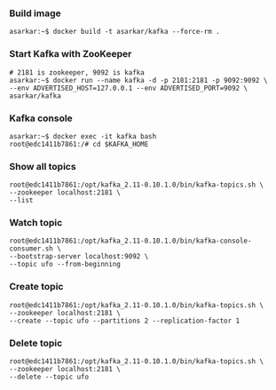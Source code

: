 ### Build image
```
asarkar:~$ docker build -t asarkar/kafka --force-rm .
```

### Start Kafka with ZooKeeper
```
# 2181 is zookeeper, 9092 is kafka
asarkar:~$ docker run --name kafka -d -p 2181:2181 -p 9092:9092 \
--env ADVERTISED_HOST=127.0.0.1 --env ADVERTISED_PORT=9092 \
asarkar/kafka
```

### Kafka console
```
asarkar:~$ docker exec -it kafka bash
root@edc1411b7861:/# cd $KAFKA_HOME
```

### Show all topics
```
root@edc1411b7861:/opt/kafka_2.11-0.10.1.0/bin/kafka-topics.sh \
--zookeeper localhost:2181 \
--list
```

### Watch topic
```
root@edc1411b7861:/opt/kafka_2.11-0.10.1.0/bin/kafka-console-consumer.sh \
--bootstrap-server localhost:9092 \
--topic ufo --from-beginning
```

### Create topic
```
root@edc1411b7861:/opt/kafka_2.11-0.10.1.0/bin/kafka-topics.sh \
--zookeeper localhost:2181 \
--create --topic ufo --partitions 2 --replication-factor 1
```

### Delete topic
```
root@edc1411b7861:/opt/kafka_2.11-0.10.1.0/bin/kafka-topics.sh \
--zookeeper localhost:2181 \
--delete --topic ufo
```
